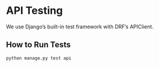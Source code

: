 # API Testing

We use Django’s built-in test framework with DRF’s APIClient.

## How to Run Tests
```bash
python manage.py test api
